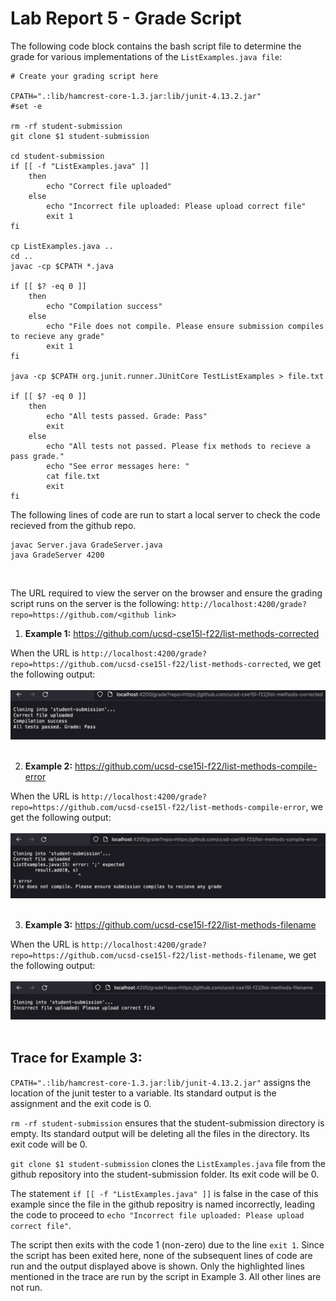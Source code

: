 # Lab Report 5 - Grade Script

The following code block contains the bash script file to determine the grade for various implementations of the `ListExamples.java file`: <br>

```
# Create your grading script here

CPATH=".:lib/hamcrest-core-1.3.jar:lib/junit-4.13.2.jar"
#set -e 

rm -rf student-submission
git clone $1 student-submission

cd student-submission
if [[ -f "ListExamples.java" ]]
    then 
        echo "Correct file uploaded"
    else 
        echo "Incorrect file uploaded: Please upload correct file"
        exit 1
fi 

cp ListExamples.java ..
cd ..
javac -cp $CPATH *.java

if [[ $? -eq 0 ]]
    then
        echo "Compilation success"
    else
        echo "File does not compile. Please ensure submission compiles to recieve any grade"
        exit 1
fi

java -cp $CPATH org.junit.runner.JUnitCore TestListExamples > file.txt

if [[ $? -eq 0 ]]
    then 
        echo "All tests passed. Grade: Pass"
        exit
    else
        echo "All tests not passed. Please fix methods to recieve a pass grade."
        echo "See error messages here: "
        cat file.txt
        exit
fi
```

The following lines of code are run to start a local server to check the code recieved from the github repo. <br>

```
javac Server.java GradeServer.java
java GradeServer 4200
```
<br>

The URL required to view the server on the browser and ensure the grading script runs on the server is the following: `http://localhost:4200/grade?repo=https://github.com/<github link>`

1. **Example 1:** https://github.com/ucsd-cse15l-f22/list-methods-corrected

When the URL is `http://localhost:4200/grade?repo=https://github.com/ucsd-cse15l-f22/list-methods-corrected`, we get the following output:
<br><br>
![Image](GSOne.png)
<br><br>

2. **Example 2:** https://github.com/ucsd-cse15l-f22/list-methods-compile-error

When the URL is `http://localhost:4200/grade?repo=https://github.com/ucsd-cse15l-f22/list-methods-compile-error`, we get the following output:
<br><br>
![Image](GSTwo.png)
<br><br>

3. **Example 3:** https://github.com/ucsd-cse15l-f22/list-methods-filename

When the URL is `http://localhost:4200/grade?repo=https://github.com/ucsd-cse15l-f22/list-methods-filename`, we get the following output:
<br><br>
![Image](GSThree.png)
<br><br>

## Trace for Example 3:

`CPATH=".:lib/hamcrest-core-1.3.jar:lib/junit-4.13.2.jar"` assigns the location of the junit tester to a variable. Its standard output is the assignment and the exit code is 0. 

`rm -rf student-submission` ensures that the student-submission directory is empty. Its standard output will be deleting all the files in the directory. Its exit code will be 0. 

`git clone $1 student-submission` clones the `ListExamples.java` file from the github repository into the student-submission folder. Its exit code will be 0.

The statement `if [[ -f "ListExamples.java" ]]` is false in the case of this example since the file in the github repositry is named incorrectly, leading the code to proceed to `echo "Incorrect file uploaded: Please upload correct file"`. 

The script then exits with the code 1 (non-zero) due to the line `exit 1`. Since the script has been exited here, none of the subsequent lines of code are run and the output displayed above is shown. Only the highlighted lines mentioned in the trace are run by the script in Example 3. All other lines are not run.  






